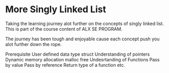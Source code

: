 <h1>More Singly Linked List</h1>
Taking the learning journey alot further on the concepts of singly linked list. This is part of the course content of ALX SE PROGRAM.

The journey has been tough and enjoyable cause each concept push you alot further down the rope.

Prerequisite
User defined data type struct
Understanding of pointers
Dynamic memory allocation
malloc
free
Undesrtanding of Functions
Pass by value
Pass by reference
Return type of a function
etc.
